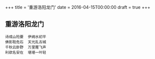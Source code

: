 +++
title = '重游洛阳龙门'
date = 2016-04-15T00:00:00
draft = true
+++
## 重游洛阳龙门

```text
诗成山险要  伊阙水初平
佛影耽危石  天光乱古城
千秋云卧野  万里雁飞声
利欲名安在  堪堪一叶轻
```
